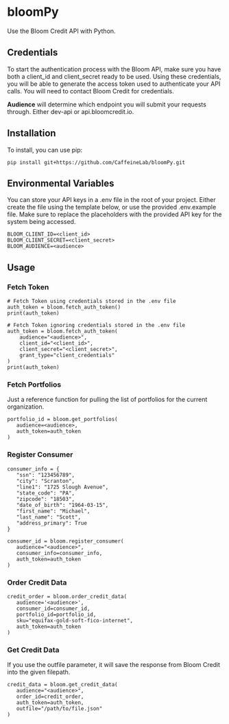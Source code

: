 # bloomPy
Use the Bloom Credit API with Python.


Credentials
-------------


To start the authentication process with the Bloom API, make sure you have both a client_id and client_secret ready to be used. Using these credentials, you will be able to generate the access token used to authenticate your API calls.  You will need to contact Bloom Credit for credentials.


**Audience** will determine which endpoint you will submit your requests through.  Either dev-api or api.bloomcredit.io.

Installation
-------------

To install, you can use pip:

    pip install git+https://github.com/CaffeineLab/bloomPy.git

 
Environmental Variables
-------------

You can store your API keys in a .env file in the root of your project.  Either create the file using the template below, or use the provided .env.example file.  Make sure to replace the placeholders with the provided API key for the system being accessed.  

```
BLOOM_CLIENT_ID=<client_id>
BLOOM_CLIENT_SECRET=<client_secret>
BLOOM_AUDIENCE=<audience>
```

Usage
-------------

### Fetch Token
```
# Fetch Token using credentials stored in the .env file
auth_token = bloom.fetch_auth_token()
print(auth_token)
```

```
# Fetch Token ignoring credentials stored in the .env file
auth_token = bloom.fetch_auth_token(
    audience="<audience>",
    client_id="<client_id>",
    client_secret="<client_secret>",
    grant_type="client_credentials"
)
print(auth_token)
```

### Fetch Portfolios
Just a reference function for pulling the list of portfolios for the current organization.
 ```
portfolio_id = bloom.get_portfolios(
    audience=<audience>,
    auth_token=auth_token
)
```

### Register Consumer
 ```
consumer_info = {
    "ssn": "123456789",
    "city": "Scranton",
    "line1": "1725 Slough Avenue",
    "state_code": "PA",
    "zipcode": "18503",
    "date_of_birth": "1964-03-15",
    "first_name": "Michael",
    "last_name": "Scott",
    "address_primary": True
}

consumer_id = bloom.register_consumer(
    audience="<audience>",
    consumer_info=consumer_info,
    auth_token=auth_token
)
```

### Order Credit Data
 ```
credit_order = bloom.order_credit_data(
    audience='<audience>',
    consumer_id=consumer_id,
    portfolio_id=portfolio_id,
    sku="equifax-gold-soft-fico-internet",
    auth_token=auth_token
)
```

### Get Credit Data
If you use the outfile parameter, it will save the response from Bloom Credit into the given filepath.
 ``` 
credit_data = bloom.get_credit_data(
    audience="<audience>",
    order_id=credit_order,
    auth_token=auth_token,
    outfile="/path/to/file.json"
)
```